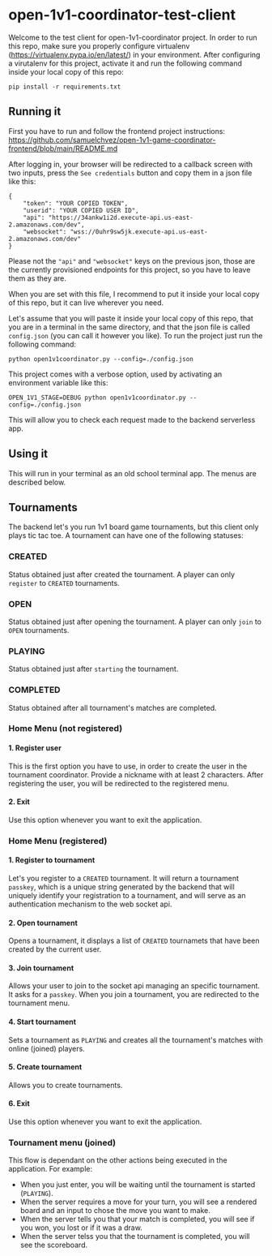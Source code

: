 # open-1v1-coordinator-test-client
Welcome to the test client for open-1v1-coordinator project. In order to run this repo, make sure you properly configure virtualenv (https://virtualenv.pypa.io/en/latest/) in your environment. After configuring a virutalenv for this project, activate it and run the following command inside your local copy of this repo:

`pip install -r requirements.txt`

## Running it
First you have to run and follow the frontend project instructions: https://github.com/samuelchvez/open-1v1-game-coordinator-frontend/blob/main/README.md

After logging in, your browser will be redirected to a callback screen with two inputs, press the `See credentials` button and copy them in a json file like this:

```
{
    "token": "YOUR COPIED TOKEN",
    "userid": "YOUR COPIED USER ID",
    "api": "https://34ankw1i2d.execute-api.us-east-2.amazonaws.com/dev",
    "websocket": "wss://0uhr9sw5jk.execute-api.us-east-2.amazonaws.com/dev"
}
```

Please not the `"api"` and `"websocket"` keys on the previous json, those are the currently provisioned endpoints for this project, so you have to leave them as they are.

When you are set with this file, I recommend to put it inside your local copy of this repo, but it can live wherever you need.

Let's assume that you will paste it inside your local copy of this repo, that you are in a terminal in the same directory, and that the json file is called `config.json` (you can call it however you like). To run the project just run the following command:

`python open1v1coordinator.py --config=./config.json`

This project comes with a verbose option, used by activating an environment variable like this:

`OPEN_1V1_STAGE=DEBUG python open1v1coordinator.py --config=./config.json`

This will allow you to check each request made to the backend serverless app.

## Using it
This will run in your terminal as an old school terminal app. The menus are described below.

## Tournaments
The backend let's you run 1v1 board game tournaments, but this client only plays tic tac toe. A tournament can have one of the following statuses:

### CREATED
Status obtained just after created the tournament. A player can only `register` to `CREATED` tournaments.

### OPEN
Status obtained just after opening the tournament. A player can only `join` to `OPEN` tournaments.

### PLAYING
Status obtained just after `starting` the tournament.

### COMPLETED
Status obtained after all tournament's matches are completed.

### Home Menu (not registered)

#### 1. Register user
This is the first option you have to use, in order to create the user in the tournament coordinator. Provide a nickname with at least 2 characters. After registering the user, you will be redirected to the registered menu.

#### 2. Exit
Use this option whenever you want to exit the application.

### Home Menu (registered)

#### 1. Register to tournament
Let's you register to a `CREATED` tournament. It will return a tournament `passkey`, which is a unique string generated by the backend that will uniquely identify your registration to a tournament, and will serve as an authentication mechanism to the web socket api.

#### 2. Open tournament
Opens a tournament, it displays a list of `CREATED` tournamets that have been created by the current user.

#### 3. Join tournament
Allows your user to join to the socket api managing an specific tournament. It asks for a `passkey`. When you join a tournament, you are redirected to the tournament menu.

#### 4. Start tournament
Sets a tournament as `PLAYING` and creates all the tournament's matches with online (joined) players.

#### 5. Create tournament
Allows you to create tournaments.

#### 6. Exit
Use this option whenever you want to exit the application.

### Tournament menu (joined)
This flow is dependant on the other actions being executed in the application. For example:
- When you just enter, you will be waiting until the tournament is started (`PLAYING`).
- When the server requires a move for your turn, you will see a rendered board and an input to chose the move you want to make.
- When the server tells you that your match is completed, you will see if you won, you lost or if it was a draw.
- When the server telss you that the tournament is completed, you will see the scoreboard.

